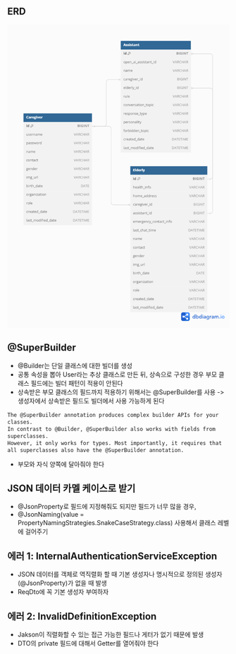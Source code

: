 ## ERD

![img.png](img.png)






## @SuperBuilder
- @Builder는 단일 클래스에 대한 빌더를 생성
- 공통 속성을 뽑아 User라는 추상 클래스로 만든 뒤, 상속으로 구성한 경우 부모 클래스 필드에는 빌더 패턴이 적용이 안된다
- 상속받은 부모 클래스의 필드까지 적용하기 위해서는 @SuperBuilder를 사용 -> 생성자에서 상속받은 필드도 빌더에서 사용 가능하게 된다
```text
The @SuperBuilder annotation produces complex builder APIs for your classes. 
In contrast to @Builder, @SuperBuilder also works with fields from superclasses. 
However, it only works for types. Most importantly, it requires that all superclasses also have the @SuperBuilder annotation.
```
- 부모와 자식 양쪽에 달아줘야 한다

## JSON 데이터 카멜 케이스로 받기
- @JsonProperty로 필드에 지정해줘도 되지만 필드가 너무 많을 경우,
- @JsonNaming(value = PropertyNamingStrategies.SnakeCaseStrategy.class) 사용해서 클래스 레벨에 걸어주기

## 에러 1: InternalAuthenticationServiceException
- JSON 데이터를 객체로 역직렬화 할 때 기본 생성자나 명시적으로 정의된 생성자(@JsonProperty)가 없을 때 발생
- ReqDto에 꼭 기본 생성자 부여하자

## 에러 2: InvalidDefinitionException
- Jakson이 직렬화할 수 있는 접근 가능한 필드나 게터가 없기 때문에 발생
- DTO의 private 필드에 대해서 Getter를 열어줘야 한다